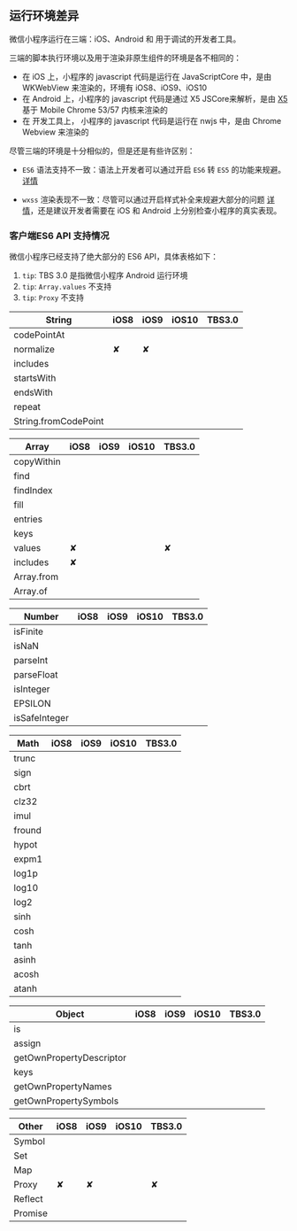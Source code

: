 ## 运行环境差异

微信小程序运行在三端：iOS、Android 和 用于调试的开发者工具。

三端的脚本执行环境以及用于渲染非原生组件的环境是各不相同的：

- 在 iOS 上，小程序的 javascript 代码是运行在 JavaScriptCore 中，是由 WKWebView 来渲染的，环境有 iOS8、iOS9、iOS10
- 在 Android 上，小程序的 javascript 代码是通过 X5 JSCore来解析，是由 [X5](https://x5.tencent.com/tbs/) 基于 Mobile Chrome 53/57 内核来渲染的
- 在 开发工具上， 小程序的 javascript 代码是运行在 nwjs 中，是由 Chrome Webview 来渲染的

尽管三端的环境是十分相似的，但是还是有些许区别：

- `ES6` 语法支持不一致：语法上开发者可以通过开启 `ES6` 转 `ES5` 的功能来规避。[详情](./project.md#es6-转-es5)

- `wxss` 渲染表现不一致：尽管可以通过开启样式补全来规避大部分的问题 [详情](./project.md#样式补全)，还是建议开发者需要在 iOS 和 Android 上分别检查小程序的真实表现。

### 客户端ES6 API 支持情况

微信小程序已经支持了绝大部分的 ES6 API，具体表格如下：

1. `tip`: TBS 3.0 是指微信小程序 Android 运行环境
1. `tip`: `Array.values` 不支持
1. `tip`: `Proxy` 不支持

| String               | iOS8 | iOS9 | iOS10 |  TBS3.0 |
| -------------------- | ---- | ---- | ----- |  ------ |
| codePointAt          |      |      |       |        |
| normalize            |  ✘   |  ✘   |       |        |
| includes             |      |      |       |        |
| startsWith           |      |      |       |        |
| endsWith             |      |      |       |        |
| repeat               |      |      |       |        |
| String.fromCodePoint |      |      |       |        |

| Array     | iOS8 | iOS9 | iOS10 |  TBS3.0 |
| ---------- | ---- | ---- | ----- |  ------ |
| copyWithin |      |      |       |        |
| find       |      |      |       |        |
| findIndex  |      |      |       |        |
| fill       |      |      |       |        |
| entries    |      |      |       |        |
| keys       |      |      |       |        |
| values     | ✘    |      |       | ✘      |
| includes   | ✘    |      |       |        |
| Array.from |      |      |       |        |
| Array.of   |      |      |       |        |

| Number        | iOS8 | iOS9 | iOS10 |  TBS3.0 |
| ------------- | ---- | ---- | ----- |  ------ |
| isFinite      |      |      |       |        |
| isNaN         |      |      |       |        |
| parseInt      |      |      |       |        |
| parseFloat    |      |      |       |        |
| isInteger     |      |      |       |        |
| EPSILON       |      |      |       |        |
| isSafeInteger |      |      |       |        |

| Math   | iOS8 | iOS9 | iOS10 |  TBS3.0 |
| ------ | ---- | ---- | ----- |  ------ |
| trunc  |      |      |       |        |
| sign   |      |      |       |        |
| cbrt   |      |      |       |        |
| clz32  |      |      |       |        |
| imul   |      |      |       |        |
| fround |      |      |       |        |
| hypot  |      |      |       |        |
| expm1  |      |      |       |        |
| log1p  |      |      |       |        |
| log10  |      |      |       |        |
| log2   |      |      |       |        |
| sinh   |      |      |       |        |
| cosh   |      |      |       |        |
| tanh   |      |      |       |        |
| asinh  |      |      |       |        |
| acosh  |      |      |       |        |
| atanh  |      |      |       |        |

| Object                   | iOS8 | iOS9 | iOS10 |  TBS3.0 |
| ------------------------ | ---- | ---- | ----- |  ------ |
| is                       |      |      |       |        |
| assign                   |      |      |       |        |
| getOwnPropertyDescriptor |      |      |       |        |
| keys                     |      |      |       |        |
| getOwnPropertyNames      |      |      |       |        |
| getOwnPropertySymbols    |      |      |       |        |

| Other   | iOS8 | iOS9 | iOS10 | TBS3.0 |
| ------- | ---- | ---- | ----- |  ------ |
| Symbol  |      |      |       |        |
| Set     |      |      |       |        |
| Map     |      |      |       |        |
| Proxy   | ✘    | ✘    |       | ✘      |
| Reflect |      |      |       |        |
| Promise |      |      |       |        |
